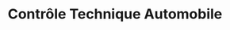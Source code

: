 ---
title: "Contrôle Technique Automobile"
url: /wingles/controle-technique-automobile/
shop: réparation de voitures
---